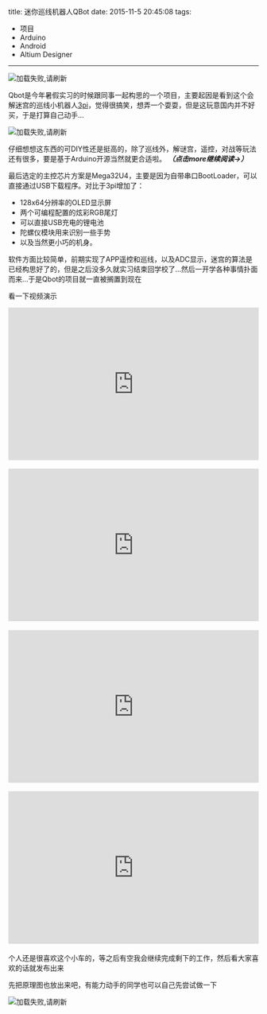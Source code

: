 title: 迷你巡线机器人QBot
date: 2015-11-5 20:45:08
tags:
- 项目
- Arduino
- Android
- Altium Designer
---
![加载失败,请刷新](/img/qbot1.jpg)

Qbot是今年暑假实习的时候跟同事一起构思的一个项目，主要起因是看到这个会解迷宫的巡线小机器人[3pi](http://v.youku.com/v_show/id_XMzU4MTQ4NzIw.html)，觉得很搞笑，想弄一个耍耍，但是这玩意国内并不好买，于是打算自己动手...

![加载失败,请刷新](/img/qbot2.png)

仔细想想这东西的可DIY性还是挺高的，除了巡线外，解谜宫，遥控，对战等玩法还有很多，要是基于Arduino开源当然就更合适啦。
***（点击more继续阅读->）***
<!--more-->
最后选定的主控芯片方案是Mega32U4，主要是因为自带串口BootLoader，可以直接通过USB下载程序。对比于3pi增加了：

- 128x64分辨率的OLED显示屏
- 两个可编程配置的炫彩RGB尾灯
- 可以直接USB充电的锂电池
- 陀螺仪模块用来识别一些手势
- 以及当然更小巧的机身。

软件方面比较简单，前期实现了APP遥控和巡线，以及ADC显示，迷宫的算法是已经构思好了的，但是之后没多久就实习结束回学校了...然后一开学各种事情扑面而来...于是Qbot的项目就一直被搁置到现在

看一下视频演示

<div style="height: 0;padding-bottom: 61%;position: relative;">
<iframe width="560" height="315" src="http://player.youku.com/embed/XMTM4MTEwMzQxMg" frameborder="0" allowfullscreen="" style="position: absolute;height: 100%;width: 100%;"></iframe>
</div>

<br /> 
<div style="height: 0;padding-bottom: 61%;position: relative;">
<iframe width="560" height="315" src="http://player.youku.com/embed/XMTM4MTEwMTYwNA" frameborder="0" allowfullscreen="" style="position: absolute;height: 100%;width: 100%;"></iframe>
</div>

<br /> 
<div style="height: 0;padding-bottom: 61%;position: relative;">
<iframe width="560" height="315" src="http://player.youku.com/embed/XMTM4MTA5OTg2OA" frameborder="0" allowfullscreen="" style="position: absolute;height: 100%;width: 100%;"></iframe>
</div>

<br /> 
<div style="height: 0;padding-bottom: 61%;position: relative;">
<iframe width="560" height="315" src="http://player.youku.com/embed/XMTM4MTEyMjk0MA" frameborder="0" allowfullscreen="" style="position: absolute;height: 100%;width: 100%;"></iframe>
</div>

<br /> 
个人还是很喜欢这个小车的，等之后有空我会继续完成剩下的工作，然后看大家喜欢的话就发布出来

先把原理图也放出来吧，有能力动手的同学也可以自己先尝试做一下

![加载失败,请刷新](/img/qbot3.png)


